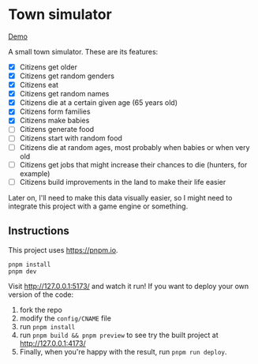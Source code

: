 # Town simulator

[Demo](http://townsimulator.surge.sh)

A small town simulator. These are its features:

- [x] Citizens get older
- [x] Citizens get random genders
- [x] Citizens eat
- [x] Citizens get random names
- [x] Citizens die at a certain given age (65 years old)
- [x] Citizens form families
- [x] Citizens make babies
- [ ] Citizens generate food
- [ ] Citizens start with random food
- [ ] Citizens die at random ages, most probably when babies or when very old
- [ ] Citizens get jobs that might increase their chances to die (hunters, for example)
- [ ] Citizens build improvements in the land to make their life easier

Later on, I'll need to make this data visually easier, so I might need to
integrate this project with a game engine or something.

## Instructions

This project uses https://pnpm.io.

```
pnpm install
pnpm dev
```

Visit <http://127.0.0.1:5173/> and watch it run! If you
want to deploy your own version of the code:

1. fork the repo
2. modify the `config/CNAME` file
3. run `pnpm install`
4. run `pnpm build && pnpm preview` to see try the built project at <http://127.0.0.1:4173/>
5. Finally, when you're happy with the result, run `pnpm run deploy`.
